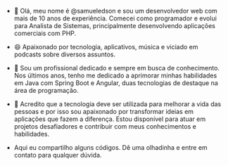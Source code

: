 - 👋 Olá, meu nome é @samueledson e sou um desenvolvedor web com mais de 10 anos de experiência. Comecei como programador e evolui para Analista de Sistemas, principalmente desenvolvendo aplicações comerciais com PHP.
- 😄 Apaixonado por tecnologia, aplicativos, música e viciado em podcasts sobre diversos assuntos.
- 🌱 Sou um profissional dedicado e sempre em busca de conhecimento. Nos últimos anos, tenho me dedicado a aprimorar minhas habilidades em Java com Spring Boot e Angular, duas tecnologias de destaque na área de programação.
- 👯 Acredito que a tecnologia deve ser utilizada para melhorar a vida das pessoas e por isso sou apaixonado por transformar ideias em aplicações que fazem a diferença. Estou disponível para atuar em projetos desafiadores e contribuir com meus conhecimentos e habilidades.

- Aqui eu compartilho alguns códigos. Dê uma olhadinha e entre em contato para qualquer dúvida.
